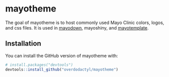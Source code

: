 
<!-- README.md is generated from README.Rmd. Please edit that file -->

# mayotheme

The goal of mayotheme is to host commonly used Mayo Clinic colors,
logos, and css files. It is used in
[mayodown](https://overdodactyl.github.io/mayodown), mayoshiny, and
[mayotemplate](https://overdodactyl.github.io/mayotemplate/).

## Installation

You can install the GitHub version of mayotheme with:

``` r
# install.packages("devtools")
devtools::install_github("overdodactyl/mayotheme")
```
